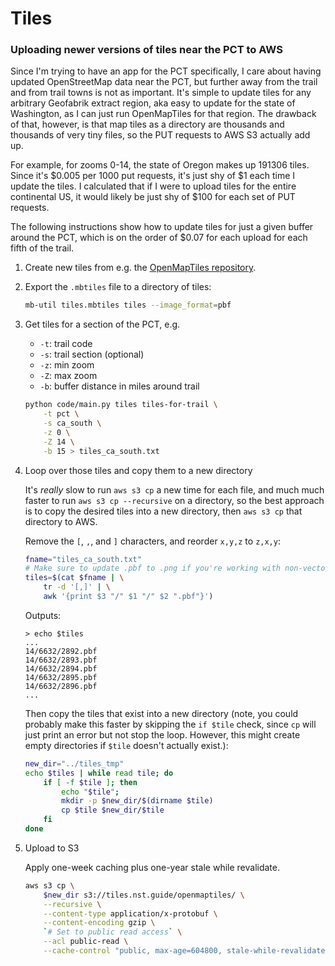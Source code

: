 # Tiles

### Uploading newer versions of tiles near the PCT to AWS

Since I'm trying to have an app for the PCT specifically, I care about having
updated OpenStreetMap data near the PCT, but further away from the trail and
from trail towns is not as important. It's simple to update tiles for any
arbitrary Geofabrik extract region, aka easy to update for the state of
Washington, as I can just run OpenMapTiles for that region. The drawback of
that, however, is that map tiles as a directory are thousands and thousands of
very tiny files, so the PUT requests to AWS S3 actually add up.

For example, for zooms 0-14, the state of Oregon makes up 191306 tiles. Since
it's $0.005 per 1000 put requests, it's just shy of $1 each time I update the
tiles. I calculated that if I were to upload tiles for the entire continental
US, it would likely be just shy of $100 for each set of PUT requests.

The following instructions show how to update tiles for just a given buffer
around the PCT, which is on the order of $0.07 for each upload for each fifth of
the trail.

1. Create new tiles from e.g. the [OpenMapTiles repository](https://github.com/nst-guide/openmaptiles).
2. Export the `.mbtiles` file to a directory of tiles:

    ```bash
    mb-util tiles.mbtiles tiles --image_format=pbf
    ```

3. Get tiles for a section of the PCT, e.g.

    - `-t`: trail code
    - `-s`: trail section (optional)
    - `-z`: min zoom
    - `-Z`: max zoom
    - `-b`: buffer distance in miles around trail

    ```bash
    python code/main.py tiles tiles-for-trail \
        -t pct \
        -s ca_south \
        -z 0 \
        -Z 14 \
        -b 15 > tiles_ca_south.txt
    ```

4. Loop over those tiles and copy them to a new directory

    It's _really_ slow to run `aws s3 cp` a new time for each file, and much
    much faster to run `aws s3 cp --recursive` on a directory, so the best
    approach is to copy the desired tiles into a new directory, then `aws s3 cp`
    that directory to AWS.

    Remove the `[`, `,`, and `]` characters, and reorder `x,y,z` to `z,x,y`:

    ```bash
    fname="tiles_ca_south.txt"
    # Make sure to update .pbf to .png if you're working with non-vector tiles
    tiles=$(cat $fname | \
        tr -d '[,]' | \
        awk '{print $3 "/" $1 "/" $2 ".pbf"}')
    ```

    Outputs:

    ```
    > echo $tiles
    ...
    14/6632/2892.pbf
    14/6632/2893.pbf
    14/6632/2894.pbf
    14/6632/2895.pbf
    14/6632/2896.pbf
    ...
    ```

    Then copy the tiles that exist into a new directory (note, you could
    probably make this faster by skipping the `if $tile` check, since `cp` will
    just print an error but not stop the loop. However, this might create empty
    directories if `$tile` doesn't actually exist.):

    ```bash
    new_dir="../tiles_tmp"
    echo $tiles | while read tile; do
        if [ -f $tile ]; then
            echo "$tile";
            mkdir -p $new_dir/$(dirname $tile)
            cp $tile $new_dir/$tile
        fi
    done
    ```

5. Upload to S3

    Apply one-week caching plus one-year stale while revalidate.

    ```bash
    aws s3 cp \
        $new_dir s3://tiles.nst.guide/openmaptiles/ \
        --recursive \
        --content-type application/x-protobuf \
        --content-encoding gzip \
        `# Set to public read access` \
        --acl public-read \
        --cache-control "public, max-age=604800, stale-while-revalidate=31536000"
    ```
